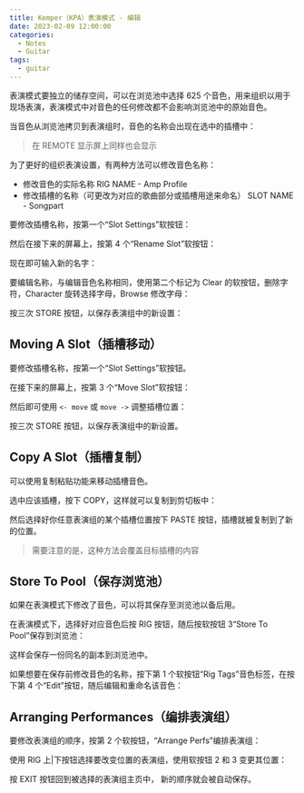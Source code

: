 ```yaml
---
title: Kemper（KPA）表演模式 - 编辑
date: 2023-02-09 12:00:00
categories:
  - Notes
  - Guitar
tags:
  - guitar
---
```


表演模式要独立的储存空间，可以在浏览池中选择 625 个音色，用来组织以用于现场表演，表演模式中对音色的任何修改都不会影响浏览池中的原始音色。

当音色从浏览池拷贝到表演组时，音色的名称会出现在选中的插槽中：

<hairy-image src="https://pic.imgdb.cn/item/63e470874757feff33b3cb15.jpg" />

> 在 REMOTE 显示屏上同样也会显示

为了更好的组织表演设置，有两种方法可以修改音色名称：

- 修改音色的实际名称
  RIG NAME - Amp Profile
- 修改插槽的名称（可更改为对应的歌曲部分或插槽用途来命名）
  SLOT NAME - Songpart

<!-- more -->

要修改插槽名称，按第一个“Slot Settings”软按钮：

<hairy-image src="https://pic.imgdb.cn/item/63e49d1c4757feff330d13cc.jpg" />

然后在接下来的屏幕上，按第 4 个“Rename Slot”软按钮：

<hairy-image src="https://pic.imgdb.cn/item/63e49d534757feff330d91a0.jpg" />

现在即可输入新的名字：

<hairy-image src="https://pic.imgdb.cn/item/63e49d7b4757feff330deebc.jpg" />

要编辑名称，与编辑音色名称相同，使用第二个标记为 Clear 的软按钮，删除字符，Character 旋转选择字母，Browse 修改字母：

<hairy-image src="https://pic.imgdb.cn/item/63e49e5b4757feff330fb600.jpg" />

按三次 STORE 按钮，以保存表演组中的新设置：

<hairy-image src="https://pic.imgdb.cn/item/63e49e904757feff33102950.jpg" />

## Moving A Slot（插槽移动）

要修改插槽名称，按第一个“Slot Settings”软按钮。

在接下来的屏幕上，按第 3 个“Move Slot”软按钮：

<hairy-image src="https://pic.imgdb.cn/item/63e49f034757feff33113c15.jpg" />

然后即可使用 `<- move` 或 `move ->` 调整插槽位置：

<hairy-image src="https://pic.imgdb.cn/item/63e49f914757feff3312636b.jpg" />

按三次 STORE 按钮，以保存表演组中的新设置。

## Copy A Slot（插槽复制）

可以使用复制粘贴功能来移动插槽音色。

选中应该插槽，按下 COPY，这样就可以复制到剪切板中：

<hairy-image src="https://pic.imgdb.cn/item/63e4a0b74757feff3314d946.jpg" />

然后选择好你任意表演组的某个插槽位置按下 PASTE 按钮，插槽就被复制到了新的位置。

> 需要注意的是，这种方法会覆盖目标插槽的内容

## Store To Pool（保存浏览池）

如果在表演模式下修改了音色，可以将其保存至浏览池以备后用。

在表演模式下，选择好对应音色后按 RIG 按钮，随后按软按钮 3“Store To Pool”保存到浏览池：

<hairy-image src="https://pic.imgdb.cn/item/63e4a2434757feff33185cb5.jpg" />

这样会保存一份同名的副本到浏览池中。

如果想要在保存前修改音色的名称，按下第 1 个软按钮“Rig Tags”音色标签，在按下第 4 个“Edit”按钮，随后编辑和重命名该音色：

<hairy-image src="https://pic.imgdb.cn/item/63e4a3264757feff331a22c2.jpg" />

## Arranging Performances（编排表演组）

要修改表演组的顺序，按第 2 个软按钮，“Arrange Perfs”编排表演组：

<hairy-image src="https://pic.imgdb.cn/item/63e4a39d4757feff331af15c.jpg" />

使用 RIG 上|下按钮选择要改变位置的表演组，使用软按钮 2 和 3 变更其位置：

<hairy-image src="https://pic.imgdb.cn/item/63e4a4154757feff331bc66d.jpg" />

按 EXIT 按钮回到被选择的表演组主页中， 新的顺序就会被自动保存。
